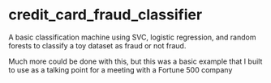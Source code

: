 # credit_card_fraud_classifier

A basic classification machine using SVC, logistic regression, and random forests to classify a toy dataset as fraud or not fraud. 

Much more could be done with this, but this was a basic example that I built to use as a talking point for a meeting with a Fortune 500 company
